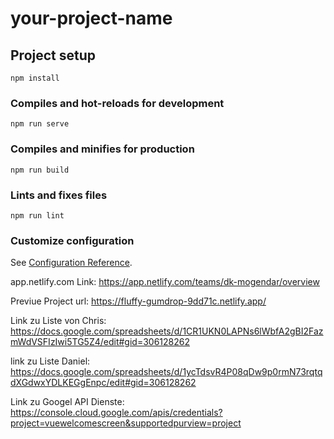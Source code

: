 # your-project-name

## Project setup
```
npm install
```

### Compiles and hot-reloads for development
```
npm run serve
```

### Compiles and minifies for production
```
npm run build
```

### Lints and fixes files
```
npm run lint
```

### Customize configuration
See [Configuration Reference](https://cli.vuejs.org/config/).

app.netlify.com Link:
https://app.netlify.com/teams/dk-mogendar/overview

Previue Project url:
https://fluffy-gumdrop-9dd71c.netlify.app/

Link zu Liste von Chris:
https://docs.google.com/spreadsheets/d/1CR1UKN0LAPNs6lWbfA2gBI2FazmWdVSFIzIwi5TG5Z4/edit#gid=306128262

link zu Liste Daniel:
https://docs.google.com/spreadsheets/d/1ycTdsvR4P08qDw9p0rmN73rqtqdXGdwxYDLKEGgEnpc/edit#gid=306128262

Link zu Googel API Dienste:
https://console.cloud.google.com/apis/credentials?project=vuewelcomescreen&supportedpurview=project

